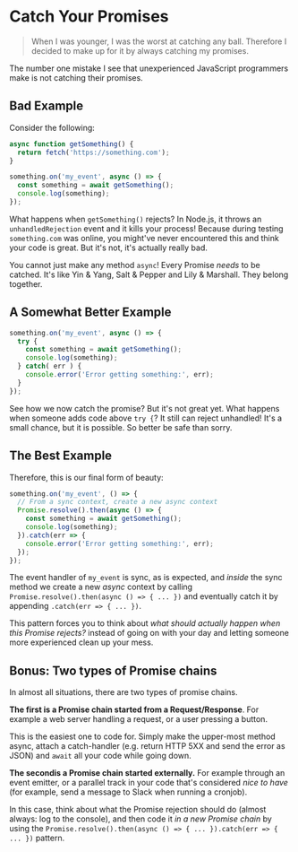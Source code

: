 # Catch Your Promises

> When I was younger, I was the worst at catching any ball. Therefore I decided to make up for it by always catching my promises.

The number one mistake I see that unexperienced JavaScript programmers make is not catching their promises.

## Bad Example

Consider the following:

```js
async function getSomething() {
  return fetch('https://something.com');
}

something.on('my_event', async () => {
  const something = await getSomething();
  console.log(something);
});
```

What happens when `getSomething()` rejects? In Node.js, it throws an `unhandledRejection` event and it kills your process! Because during testing `something.com` was online, you might've never encountered this and think your code is great. But it's not, it's actually really bad.

You cannot just make any method `async`! Every Promise _needs_ to be catched. It's like Yin & Yang, Salt & Pepper and Lily & Marshall. They belong together.

## A Somewhat Better Example

```js
something.on('my_event', async () => {
  try {
    const something = await getSomething();
    console.log(something);
  } catch( err ) {
    console.error('Error getting something:', err);
  }
});
```

See how we now catch the promise? But it's not great yet. What happens when someone adds code above `try {`? It still can reject unhandled! It's a small chance, but it is possible. So better be safe than sorry.

## The Best Example

Therefore, this is our final form of beauty:

```js
something.on('my_event', () => {
  // From a sync context, create a new async context
  Promise.resolve().then(async () => {
    const something = await getSomething();
    console.log(something);
  }).catch(err => {
    console.error('Error getting something:', err);
  });
});
```

The event handler of `my_event` is sync, as is expected, and _inside_ the sync method we create a new _async_ context by calling `Promise.resolve().then(async () => { ... })` and eventually catch it by appending `.catch(err => { ... })`.

This pattern forces you to think about _what should actually happen when this Promise rejects?_ instead of going on with your day and letting someone more experienced clean up your mess.

## Bonus: Two types of Promise chains

In almost all situations, there are two types of promise chains.

**The first is a Promise chain started from a Request/Response**. For example a web server handling a request, or a user pressing a button.

This is the easiest one to code for. Simply make the upper-most method async, attach a catch-handler (e.g. return HTTP 5XX and send the error as JSON) and `await` all your code while going down.

**The secondis a Promise chain started externally.**  For example through an event emitter, or a parallel track in your code that's considered _nice to have_ (for example, send a message to Slack when running a cronjob).

In this case, think about what the Promise rejection should do (almost always: log to the console), and then code it _in a new Promise chain_ by using the `Promise.resolve().then(async () => { ... }).catch(err => { ... })` pattern.
